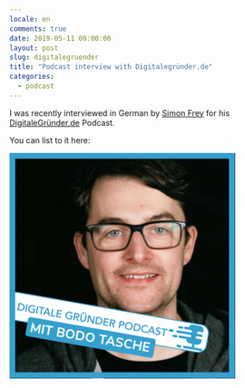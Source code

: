 ```yaml
---
locale: en
comments: true
date: 2019-05-11 00:00:00
layout: post
slug: digitalegruender
title: "Podcast interview with Digitalegründer.de"
categories:
  - podcast
---
```


I was recently interviewed in German by [Simon Frey](https://www.simon-frey.eu/) for his [DigitaleGründer.de](https://digitalegruender.de)
Podcast.

You can list to it here:

[![Profile Picture of Bodo Tasche](/images/2019-05-11-digital/bodo_tasche-398x398.png)](https://digitalegruender.de/allgemein/mit-hilfe-des-prototyp-funds-euer-herzensprojekt-umsetzen-mit-bodo-tasche-von-signdict/)
